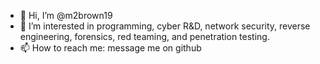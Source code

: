 - 👋 Hi, I’m @m2brown19
- 👀 I’m interested in programming, cyber R&D, network security, reverse engineering, forensics, red teaming, and penetration testing. 
- 📫 How to reach me: message me on github

<!---
m2brown19/m2brown19 is a ✨ special ✨ repository because its `README.md` (this file) appears on your GitHub profile.
You can click the Preview link to take a look at your changes.
--->
